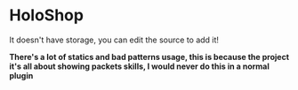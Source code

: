 # HoloShop

It doesn't have storage, you can edit the source to add it! 

**There's a lot of statics and bad patterns usage, this is because the project __it's all about showing packets skills__, I would never do this in a normal plugin**

